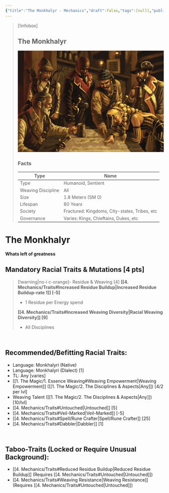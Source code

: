```yaml
---
{"title":"The Monkhalyr - Mechanics","draft":false,"tags":[null],"publish":true,"path":"2. The Races/The Monkhalyr/The Monkhalyr - Mechanics.md","permalink":"/2-the-races/the-monkhalyr/the-monkhalyr-mechanics/","PassFrontmatter":true}
---
```


> [!infobox]
> 
> 
> ## **The Monkhalyr**
> 
> ![2. The Races/The Monkhalyr/diverse party.webp](../../2.%20The%20Races/The%20Monkhalyr/diverse%20party.webp)
> 
> ### Facts
> 
> | Type | Name |
> | --- | --- |
> | Type | Humanoid, Sentient |
> | Weaving Discipline | All |
> | Size | 1.8 Meters (SM 0)
> | Lifespan | 80 Years |
> | Society | Fractured: Kingdoms, City-states, Tribes, etc |
> | Governance | Varies: Kings, Chieftains, Dukes, etc |

# **The Monkhalyr**
**Whats left of greatness**
<br>

## Mandatory Racial Traits & Mutations [4 pts]

> [!warning|no-i c-orange]- Residue & Weaving [4]
> **[[4. Mechanics/Traits#Increased Residue Buildup\|Increased Residue Buildup-rate 1]] [-5]**
> - 1 Residue per Energy spend
> 
> **[[4. Mechanics/Traits#Increased Weaving Diversity\|Racial Weaving Diversity]] [9]**
> - All Disciplines
>

<br>

## Recommended/Befitting Racial Traits:
- Language: Monkhalyri (Native)
- Language: Monkhalyri (Dialect) [1]
- TL: Any [varies]
- [[1. The Magic/1. Essence Weaving#Weaving Empowerment\|Weaving Empowerment]] ([[1. The Magic/2. The Disciplines & Aspects\|Any]]) [4/2 per lvl]
- Weaving Talent ([[1. The Magic/2. The Disciplines & Aspects\|Any]]) [10/lvl]
- [[4. Mechanics/Traits#Untouched\|Untouched]] [5]
- [[4. Mechanics/Traits#Veil-Marked\|Veil-Marked]] [-5]
- [[4. Mechanics/Traits#Spell/Rune Crafter\|Spell/Rune Crafter]] [25]
- [[4. Mechanics/Traits#Dabbler\|Dabbler]] [1]

<br>

## Taboo-Traits (Locked or Require Unusual Background):
- [[4. Mechanics/Traits#Reduced Residue Buildup\|Reduced Residue Buildup]] (Requires [[4. Mechanics/Traits#Untouched\|Untouched]])
- [[4. Mechanics/Traits#Weaving Resistance\|Weaving Resistance]] (Requires [[4. Mechanics/Traits#Untouched\|Untouched]])

<br>
  